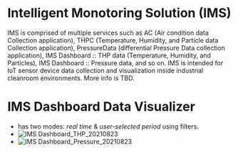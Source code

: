 # Intelligent Monotoring Solution (IMS)
IMS is comprised of multiple services such as AC (Air condition data Collection application), THPC (Temperature, Humidity, and Particle data Collection application), PressureData (differential Pressure Data collection application), IMS Dashboard :: THP data (Temperature, Humidity, and Particles), IMS Dashboard :: Pressure data, and so on. 
IMS is intended for IoT sensor device data collection and visualization inside industrial cleanroom environments. More info is TBD.


# IMS Dashboard Data Visualizer
- has two modes: *real time* & *user-selected period* using filters.
- ![IMS Dashboard_THP_20210823](https://user-images.githubusercontent.com/38090036/130436339-fa7d9284-71ae-49ee-946b-290b52859d31.PNG)
- ![IMS Dashboard_Pressure_20210823](https://user-images.githubusercontent.com/38090036/130436388-865dc6ab-89da-4402-baf2-43f8cd5a9b5a.PNG)


